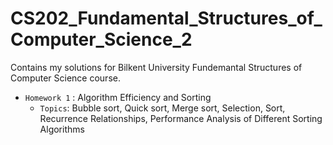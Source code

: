 # CS202_Fundamental_Structures_of_Computer_Science_2
Contains my solutions for Bilkent University Fundemantal Structures of Computer Science course.  
- `Homework 1` : Algorithm Efficiency and Sorting  
   - `Topics`:  Bubble sort, Quick sort, Merge sort, Selection, Sort, Recurrence Relationships, Performance Analysis of Different Sorting Algorithms


